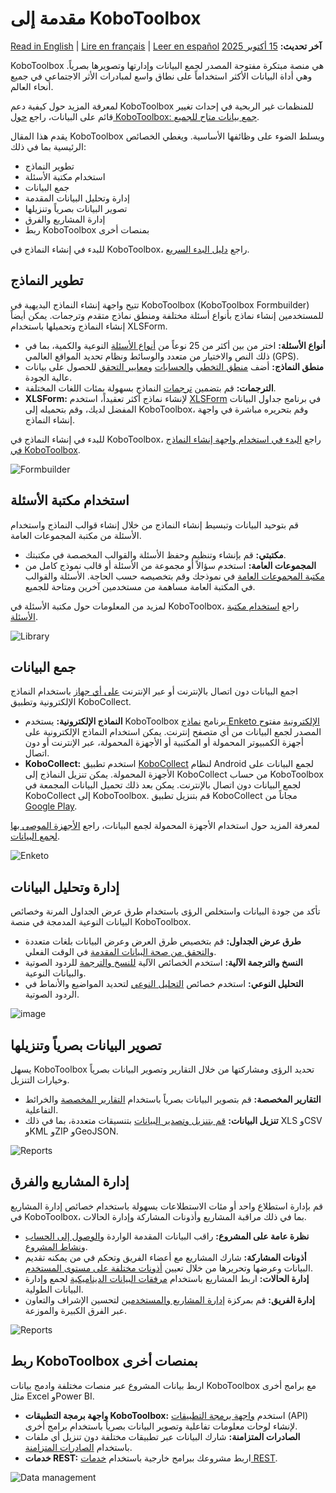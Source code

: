 # مقدمة إلى KoboToolbox
<a href="../welcome.html">Read in English</a> | <a href="../fr/welcome.html">Lire en français</a> | <a href="../es/welcome.html">Leer en español</a>
**آخر تحديث:** <a href="https://github.com/kobotoolbox/docs/blob/6b49e25820efe5bf632a3eabc9f1cdea33fda532/source/welcome.md" class="reference">15 أكتوبر 2025</a>

KoboToolbox هي منصة مبتكرة مفتوحة المصدر لجمع البيانات وإدارتها وتصويرها بصرياً. وهي أداة البيانات الأكثر استخداماً على نطاق واسع لمبادرات الأثر الاجتماعي في جميع أنحاء العالم.

<p class="note">
لمعرفة المزيد حول كيفية دعم KoboToolbox للمنظمات غير الربحية في إحداث تغيير قائم على البيانات، راجع <a href="https://support.kobotoolbox.org/about_kobotoolbox.html">حول KoboToolbox: جمع بيانات متاح للجميع</a>.
</p>

يقدم هذا المقال KoboToolbox ويسلط الضوء على وظائفها الأساسية. ويغطي الخصائص الرئيسية بما في ذلك:
* تطوير النماذج
* استخدام مكتبة الأسئلة
* جمع البيانات
* إدارة وتحليل البيانات المقدمة
* تصوير البيانات بصرياً وتنزيلها
* إدارة المشاريع والفرق
* ربط KoboToolbox بمنصات أخرى

<p class="note">
للبدء في إنشاء النماذج في KoboToolbox، راجع <a href="https://support.kobotoolbox.org/quick_start.html">دليل البدء السريع</a>.
</p>



## تطوير النماذج

تتيح واجهة إنشاء النماذج البديهية في KoboToolbox (KoboToolbox Formbuilder) للمستخدمين إنشاء نماذج بأنواع أسئلة مختلفة ومنطق نماذج متقدم وترجمات. يمكن أيضاً إنشاء النماذج وتحميلها باستخدام XLSForm.

* **أنواع الأسئلة:** اختر من بين أكثر من 25 نوعاً من [أنواع الأسئلة](https://support.kobotoolbox.org/question_types.html) النوعية والكمية، بما في ذلك النص والاختيار من متعدد والوسائط ونظام تحديد المواقع العالمي (GPS).
* **منطق النماذج:** أضف [منطق التخطي](https://support.kobotoolbox.org/skip_logic.html) و[الحسابات](https://support.kobotoolbox.org/calculate_questions.html) و[معايير التحقق](https://support.kobotoolbox.org/validation_criteria.html) للحصول على بيانات عالية الجودة.
* **الترجمات:** قم بتضمين [ترجمات](https://support.kobotoolbox.org/language_dashboard.html) النماذج بسهولة بمئات اللغات المختلفة.
* **XLSForm:** لإنشاء نماذج أكثر تعقيداً، استخدم [XLSForm](https://support.kobotoolbox.org/getting_started_xlsform.html) في برنامج جداول البيانات المفضل لديك، وقم بتحميله إلى KoboToolbox، وقم بتحريره مباشرة في واجهة إنشاء النماذج.

<p class="note">
للبدء في إنشاء النماذج في KoboToolbox، راجع <a href="https://support.kobotoolbox.org/formbuilder.html">البدء في استخدام واجهة إنشاء النماذج في KoboToolbox</a>.
</p>

![Formbuilder](/images/welcome/formbuilder.png)


## استخدام مكتبة الأسئلة

قم بتوحيد البيانات وتبسيط إنشاء النماذج من خلال إنشاء قوالب النماذج واستخدام الأسئلة من مكتبة المجموعات العامة.

* **مكتبتي:** قم بإنشاء وتنظيم وحفظ الأسئلة والقوالب المخصصة في مكتبتك.
* **المجموعات العامة:** استخدم سؤالاً أو مجموعة من الأسئلة أو قالب نموذج كامل من [مكتبة المجموعات العامة](https://support.kobotoolbox.org/using_public_collections.html) في نموذجك وقم بتخصيصه حسب الحاجة. الأسئلة والقوالب في المكتبة العامة مساهمة من مستخدمين آخرين ومتاحة للجميع.

<p class="note">
لمزيد من المعلومات حول مكتبة الأسئلة في KoboToolbox، راجع <a href="https://support.kobotoolbox.org/question_library.html">استخدام مكتبة الأسئلة</a>.
</p>

![Library](/images/welcome/library.png)

## جمع البيانات

اجمع البيانات دون اتصال بالإنترنت أو عبر الإنترنت [على أي جهاز](https://support.kobotoolbox.org/data-collection-tools.html) باستخدام النماذج الإلكترونية وتطبيق KoboCollect.

* **النماذج الإلكترونية:** يستخدم KoboToolbox برنامج [نماذج Enketo الإلكترونية](https://support.kobotoolbox.org/data_through_webforms.html) مفتوح المصدر لجمع البيانات من أي متصفح إنترنت. يمكن استخدام النماذج الإلكترونية على أجهزة الكمبيوتر المحمولة أو المكتبية أو الأجهزة المحمولة، عبر الإنترنت أو دون اتصال.
* **KoboCollect:** استخدم تطبيق [KoboCollect](https://support.kobotoolbox.org/kobocollect_on_android_latest.html) لنظام Android لجمع البيانات على الأجهزة المحمولة. يمكن تنزيل النماذج إلى KoboCollect من حساب KoboToolbox لجمع البيانات دون اتصال بالإنترنت. يمكن بعد ذلك تحميل البيانات المجمعة في KoboCollect إلى KoboToolbox. قم بتنزيل تطبيق KoboCollect مجاناً من [Google Play](https://play.google.com/store/apps/details?id=org.koboc.collect.android).

<p class="note">
لمعرفة المزيد حول استخدام الأجهزة المحمولة لجمع البيانات، راجع <a href="https://support.kobotoolbox.org/devices_for_data_collection.html">الأجهزة الموصى بها لجمع البيانات</a>.
</p>

![Enketo](/images/welcome/enketo.png)


## إدارة وتحليل البيانات

تأكد من جودة البيانات واستخلص الرؤى باستخدام طرق عرض الجداول المرنة وخصائص البيانات النوعية المدمجة في منصة KoboToolbox.

* **طرق عرض الجداول:** قم بتخصيص طرق العرض وعرض البيانات بلغات متعددة و[التحقق من صحة البيانات المقدمة](https://support.kobotoolbox.org/record_validation.html) في الوقت الفعلي.
* **النسخ والترجمة الآلية:** استخدم الخصائص الآلية [للنسخ والترجمة](https://support.kobotoolbox.org/transcription-translation.html) للردود الصوتية والبيانات النوعية.
* **التحليل النوعي:** استخدم خصائص [التحليل النوعي](https://support.kobotoolbox.org/qualitative_analysis.html) لتحديد المواضيع والأنماط في الردود الصوتية.

![image](/images/qualitative_analysis/Analyze.gif)


## تصوير البيانات بصرياً وتنزيلها

يسهل KoboToolbox تحديد الرؤى ومشاركتها من خلال التقارير وتصوير البيانات بصرياً وخيارات التنزيل.

* **التقارير المخصصة:** قم بتصوير البيانات بصرياً باستخدام [التقارير المخصصة](https://support.kobotoolbox.org/creating_custom_reports.html) والخرائط التفاعلية.
* **تنزيل البيانات:** [قم بتنزيل وتصدير البيانات](https://support.kobotoolbox.org/export_download.html) بتنسيقات متعددة، بما في ذلك XLS وCSV وKML وZIP وGeoJSON.

![Reports](/images/welcome/reports.png)


## إدارة المشاريع والفرق

قم بإدارة استطلاع واحد أو مئات الاستطلاعات بسهولة باستخدام خصائص إدارة المشاريع في KoboToolbox، بما في ذلك مراقبة المشاريع وأذونات المشاركة وإدارة الحالات.

* **نظرة عامة على المشروع:** راقب البيانات المقدمة الواردة و[الوصول إلى الحساب](https://support.kobotoolbox.org/activity_logs.html#access-logs) و[نشاط المشروع](https://support.kobotoolbox.org/activity_logs.html#project-history-logs).
* **أذونات المشاركة:** شارك المشاريع مع أعضاء الفريق وتحكم في من يمكنه تقديم البيانات وعرضها وتحريرها من خلال تعيين [أذونات مختلفة على مستوى المستخدم](https://support.kobotoolbox.org/managing_permissions.html).
* **إدارة الحالات:** اربط المشاريع باستخدام [مرفقات البيانات الديناميكية](https://support.kobotoolbox.org/dynamic_data_attachment.html) لجمع وإدارة البيانات الطولية.
* **إدارة الفريق:** قم بمركزة [إدارة المشاريع والمستخدمين](https://support.kobotoolbox.org/getting_started_organization_feature.html) لتحسين الإشراف والتعاون عبر الفرق الكبيرة والموزعة.


![Reports](/images/welcome/projects.png)

## ربط KoboToolbox بمنصات أخرى

اربط بيانات المشروع عبر منصات مختلفة وادمج بيانات KoboToolbox مع برامج أخرى مثل Excel وPower BI.

* **واجهة برمجة التطبيقات KoboToolbox:** استخدم [واجهة برمجة التطبيقات](https://support.kobotoolbox.org/api.html) (API) لإنشاء لوحات معلومات تفاعلية وتصوير البيانات بصرياً باستخدام برامج أخرى.
* **الصادرات المتزامنة:** شارك البيانات عبر تطبيقات مختلفة دون تنزيل أي ملفات باستخدام [الصادرات المتزامنة](https://support.kobotoolbox.org/synchronous_exports.html).
* **خدمات REST:** اربط مشروعك ببرامج خارجية باستخدام [خدمات REST](https://support.kobotoolbox.org/rest_services.html).

![Data management](/images/welcome/dashboard-development.png)